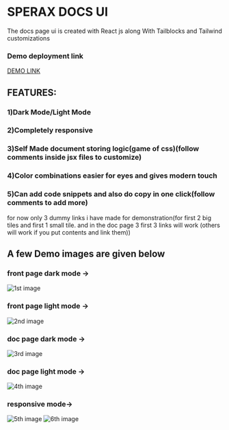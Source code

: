# SPERAX DOCS UI

The docs page ui is created with React js along With Tailblocks and Tailwind customizations

### Demo deployment link
[DEMO LINK](https://rupak2001.github.io/SPERAX_NAGV_UI/)


## FEATURES:

### 1)Dark Mode/Light Mode
### 2)Completely responsive
### 3)Self Made document storing logic(game of css)(follow comments inside jsx files to customize)
### 4)Color combinations easier for eyes and gives modern touch
### 5)Can add code snippets and also do copy in one click(follow comments to add more)


for now only 3 dummy links i have made for demonstration(for first 2 big tiles and first 1 small tile. and in the doc page 3 first 3 links will work (others will work if you put contents and link them))

## A few Demo images are given below

### front page dark mode ->
![1st image](https://github.com/rupak2001/SPEARX_NAGV_UI/blob/main/readme_images/1.png)

### front page light mode ->
![2nd image](https://github.com/rupak2001/SPEARX_NAGV_UI/blob/main/readme_images/2.png)

### doc page dark mode ->
![3rd image](https://github.com/rupak2001/SPEARX_NAGV_UI/blob/main/readme_images/3.png)

### doc page light mode ->
![4th image](https://github.com/rupak2001/SPEARX_NAGV_UI/blob/main/readme_images/4.png)

### responsive mode->
![5th image](https://github.com/rupak2001/SPEARX_NAGV_UI/blob/main/readme_images/5.png)
![6th image](https://github.com/rupak2001/SPEARX_NAGV_UI/blob/main/readme_images/6.png)



